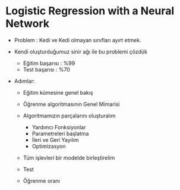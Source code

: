 # Logistic Regression with a Neural Network

* Problem : Kedi ve Kedi olmayan sınıfları ayırt etmek.

* Kendi oluşturduğumuz sinir ağı ile bu problemi çözdük
    * Eğitim başarısı : %99
    * Test başarısı : %70
    
* Adımlar:

    * Eğitim kümesine genel bakış
    
    * Öğrenme algoritmasının Genel Mimarisi
    
    * Algoritmamızın parçalarını oluşturalım
         * Yardımcı Fonksiyonlar
         * Parametreleri başlatma
         * İleri ve Geri Yayılım
         * Optimizasyon
         
    * Tüm işlevleri bir modelde birleştirelim
    
    * Test
    
    * Öğrenme oranı
